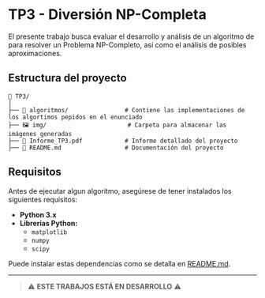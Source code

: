 # TP3 - Diversión NP-Completa

El presente trabajo busca evaluar el desarrollo y análisis de un algoritmo de  para resolver un Problema NP-Completo, así como el análisis de posibles aproximaciones.

## Estructura del proyecto

```
📁 TP3/
│
├── 📂 algoritmos/                # Contiene las implementaciones de los algortimos pepidos en el enunciado
├── 🖼️ img/                       # Carpeta para almacenar las imágenes generadas
├── 📄 Informe_TP3.pdf            # Informe detallado del proyecto
├── 📑 README.md                  # Documentación del proyecto
```

## Requisitos

Antes de ejecutar algun algoritmo, asegúrese de tener instalados los siguientes requisitos:

- **Python 3.x**
- **Librerías Python:**
  - `matplotlib`
  - `numpy`
  - `scipy`

Puede instalar estas dependencias como se detalla en [README.md](../README.md).

-----------------

> ⚠️ **ESTE TRABAJOS ESTÁ EN DESARROLLO** ⚠️